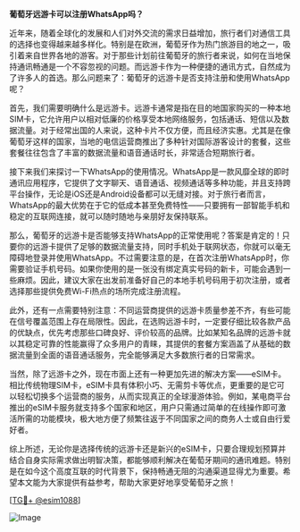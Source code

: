 **葡萄牙远游卡可以注册WhatsApp吗？**

近年来，随着全球化的发展和人们对外交流的需求日益增加，旅行者们对通信工具的选择也变得越来越多样化。特别是在欧洲，葡萄牙作为热门旅游目的地之一，吸引着来自世界各地的游客。对于那些计划前往葡萄牙的旅行者来说，如何在当地保持通讯畅通是一个不容忽视的问题。而远游卡作为一种便捷的通讯方式，自然成为了许多人的首选。那么问题来了：葡萄牙的远游卡是否支持注册和使用WhatsApp呢？

首先，我们需要明确什么是远游卡。远游卡通常是指在目的地国家购买的一种本地SIM卡，它允许用户以相对低廉的价格享受本地网络服务，包括通话、短信以及数据流量。对于经常出国的人来说，这种卡片不仅方便，而且经济实惠。尤其是在像葡萄牙这样的国家，当地的电信运营商推出了多种针对国际游客设计的套餐，这些套餐往往包含了丰富的数据流量和语音通话时长，非常适合短期旅行者。

接下来我们来探讨一下WhatsApp的使用情况。WhatsApp是一款风靡全球的即时通讯应用程序，它提供了文字聊天、语音通话、视频通话等多种功能，并且支持跨平台操作，无论是iOS还是Android设备都可以无缝对接。对于旅行者而言，WhatsApp的最大优势在于它的低成本甚至免费特性——只要拥有一部智能手机和稳定的互联网连接，就可以随时随地与亲朋好友保持联系。

那么，葡萄牙的远游卡是否能够支持WhatsApp的正常使用呢？答案是肯定的！只要你的远游卡提供了足够的数据流量支持，同时手机处于联网状态，你就可以毫无障碍地登录并使用WhatsApp。不过需要注意的是，在首次注册WhatsApp时，你需要验证手机号码。如果你使用的是一张没有绑定真实号码的新卡，可能会遇到一些麻烦。因此，建议大家在出发前准备好自己的本地手机号码用于初次注册，或者选择那些提供免费Wi-Fi热点的场所完成注册流程。

此外，还有一点需要特别注意：不同运营商提供的远游卡质量参差不齐，有些可能在信号覆盖范围上存在局限性。因此，在选购远游卡时，一定要仔细比较各款产品的优缺点，优先考虑那些口碑良好、评价较高的品牌。比如某知名品牌的远游卡就以其稳定可靠的性能赢得了众多用户的青睐，其提供的套餐方案涵盖了从基础的数据流量到全面的语音通话服务，完全能够满足大多数旅行者的日常需求。

当然，除了远游卡之外，现在市面上还有一种更加先进的解决方案——eSIM卡。相比传统物理SIM卡，eSIM卡具有体积小巧、无需剪卡等优点，更重要的是它可以轻松切换多个运营商的服务，从而实现真正的全球漫游体验。例如，某电商平台推出的eSIM卡服务就支持多个国家和地区，用户只需通过简单的在线操作即可激活所需的功能模块，极大地方便了频繁往返于不同国家之间的商务人士或自由行爱好者。

综上所述，无论你是选择传统的远游卡还是新兴的eSIM卡，只要合理规划预算并结合自身实际需求做出明智决策，都能够顺利解决在葡萄牙期间的通讯难题。特别是在如今这个高度互联的时代背景下，保持畅通无阻的沟通渠道显得尤为重要。希望本文能为大家提供有益参考，帮助大家更好地享受葡萄牙之旅！

[[TG💪+ @esim1088](https://t.me/s/esim1088)]

![Image](https://i.postimg.cc/4NQfJmqS/Snipaste-2025-05-13-00-14-12.png)